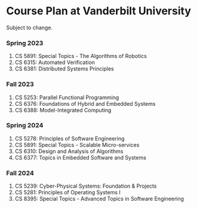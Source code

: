 # Course Plan at Vanderbilt University

Subject to change.

### Spring 2023 
1. CS 5891: Special Topics - The Algorithms of Robotics
2. CS 6315: Automated Verification
3. CS 6381: Distributed Systems Principles

### Fall 2023 
1. CS 5253: Parallel Functional Programming
2. CS 6376: Foundations of Hybrid and Embedded Systems
3. CS 6388: Model-Integrated Computing

### Spring 2024 
1. CS 5278: Principles of Software Engineering
2. CS 5891: Special Topics - Scalable Micro-services
3. CS 6310: Design and Analysis of Algorithms
4. CS 6377: Topics in Embedded Software and Systems

### Fall 2024
1. CS 5239: Cyber-Physical Systems: Foundation & Projects
2. CS 5281: Principles of Operating Systems I
3. CS 8395: Special Topics - Advanced Topics in Software Engineering
